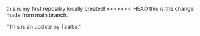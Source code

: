 this is my first repositry locally created!
<<<<<<< HEAD
this is the change made from main branch.

"This is an update by Taaiba." 

